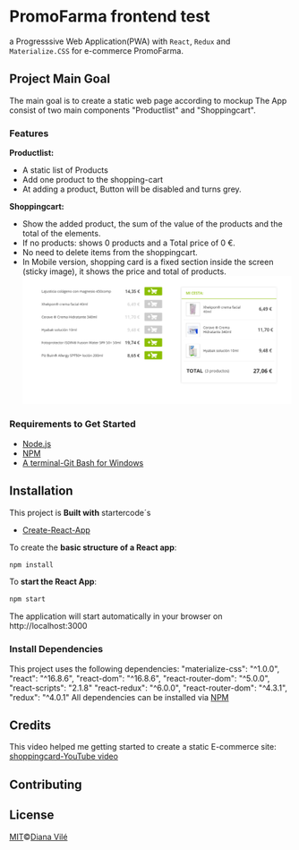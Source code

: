 # PromoFarma frontend test 
a Progresssive Web Application(PWA) with `React`, `Redux` and `Materialize.CSS` for e-commerce PromoFarma.

## Project Main Goal
The main goal is to create a static web page according to mockup 
The App consist of two main components "Productlist" and "Shoppingcart".

### Features 
__Productlist:__
* A static list of Products 
* Add one product to the shopping-cart 
* At adding a product, Button will be disabled and turns grey.

__Shoppingcart:__
* Show the added product, the sum of the value of the products and the total of the elements. 
* If no products: shows 0 products and a Total price of 0 €.
* No need to delete items from the shoppingcart.
* In Mobile version, shopping card is a fixed section inside the screen (sticky image), it shows the price and total of products.
![Web](WebVersion.png)

### Requirements to Get Started
* [Node.js](https://nodejs.org/en/)
* [NPM](https://www.npmjs.com/)
* [A terminal-Git Bash for Windows](https://gitforwindows.org/)

## Installation
This project is <b>Built with</b> startercode´s
- [Create-React-App](https://facebook.github.io/create-react-app/)

To create the __basic structure of a React app__:
```bash
npm install
```
 To __start the React App__: 
```bash
npm start
```
The application will start automatically in your browser on http://localhost:3000

### Install Dependencies 
This project uses the following dependencies:
    "materialize-css": "^1.0.0",
    "react": "^16.8.6",
    "react-dom": "^16.8.6",
    "react-router-dom": "^5.0.0",
    "react-scripts": "2.1.8"
    "react-redux": "^6.0.0",
    "react-router-dom": "^4.3.1",
    "redux": "^4.0.1"
All dependencies can be installed via [NPM](https://www.npmjs.com/package/)

## Credits
This video helped me getting started to create a static E-commerce site:
[shoppingcard-YouTube video](https://www.youtube.com/watch?v=YeFzkC2awTM)

## Contributing

## License
[MIT]()©[Diana Vilé](https://github.com/dianavile/)
